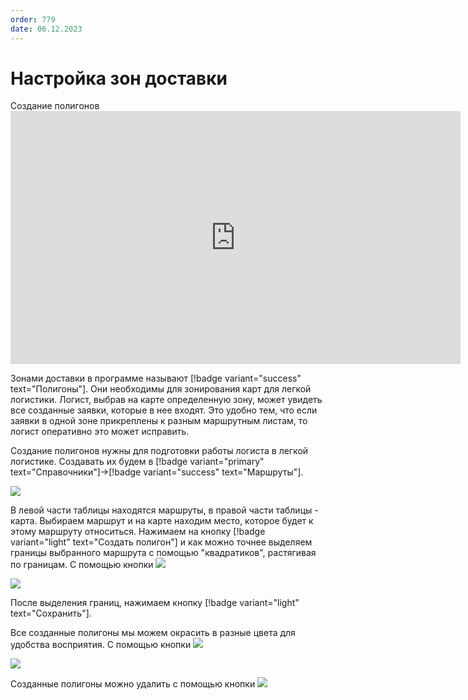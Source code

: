 ```yaml
---
order: 779
date: 06.12.2023
---
```


# Настройка зон доставки

Создание полигонов
      <iframe
        width="720"
        height="405"
        src="https://rutube.ru/play/embed/79897c0a1882a25371fdd3ef3bc927bd"
        frameBorder="0"
        allow="clipboard-write; autoplay"
        allowFullScreen
      ></iframe>
    

Зонами доставки в программе называют [!badge variant="success" text="Полигоны"]. Они необходимы для зонирования карт для легкой логистики. Логист, выбрав на карте определенную зону, может увидеть все созданные заявки, которые в нее входят. Это удобно тем, что если заявки в одной зоне прикреплены к разным маршрутным листам, то логист оперативно это может исправить. 

Создание полигонов нужны для подготовки работы логиста в легкой логистике. Создавать их будем в [!badge variant="primary" text="Справочники"]->[!badge variant="success" text="Маршруты"].

![](\images\логистика\марш.jpg)

В левой части таблицы находятся маршруты, в правой части таблицы - карта. Выбираем маршрут и на карте находим место, которое будет к этому маршруту относиться. Нажимаем на кнопку [!badge variant="light" text="Создать полигон"] и как можно точнее выделяем границы выбранного маршрута с помощью "квадратиков", растягивая по границам. С помощью кнопки ![](\images\логистика\марш3.jpg)

![](\images\логистика\марш7.gif)

После выделения границ, нажимаем кнопку  [!badge variant="light" text="Сохранить"]. 

Все созданные полигоны мы можем окрасить в разные цвета для удобства восприятия. С помощью кнопки ![](\images\логистика\марш1.jpg)

![](\images\логистика\марш6.gif)

Созданные полигоны можно удалить с помощью кнопки ![](\images\логистика\марш4.jpg)
